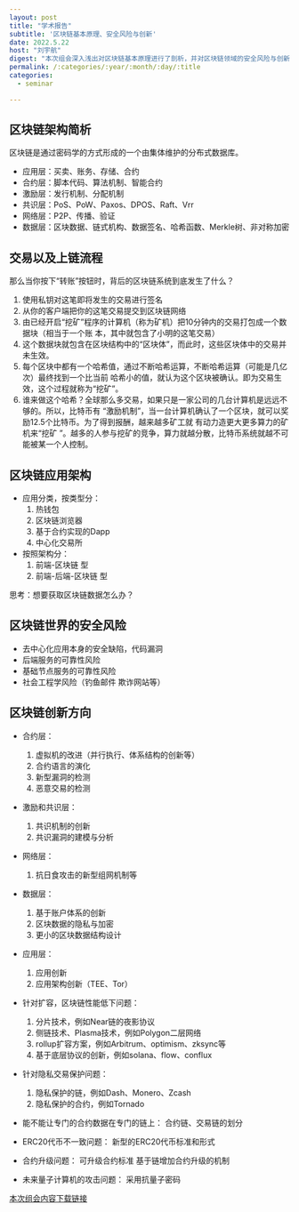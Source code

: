 ```yaml
---
layout: post
title: "学术报告"
subtitle: '区块链基本原理、安全风险与创新'
date: 2022.5.22
host: "刘宇航"
digest: "本次组会深入浅出对区块链基本原理进行了剖析，并对区块链领域的安全风险与创新进行介绍与分享。"
permalink: /:categories/:year/:month/:day/:title
categories:
  - seminar

---
```


## 区块链架构简析
区块链是通过密码学的方式形成的一个由集体维护的分布式数据库。
+ 应用层：买卖、账务、存储、合约
+ 合约层：脚本代码、算法机制、智能合约
+ 激励层：发行机制、分配机制
+ 共识层：PoS、PoW、Paxos、DPOS、Raft、Vrr
+ 网络层：P2P、传播、验证
+ 数据层：区块数据、链式机构、数据签名、哈希函数、Merkle树、非对称加密


## 交易以及上链流程
那么当你按下“转账”按钮时，背后的区块链系统到底发生了什么？
  1. 使用私钥对这笔即将发生的交易进行签名
  2. 从你的客户端把你的这笔交易提交到区块链网络
  3. 由已经开启“挖矿”程序的计算机（称为矿机）把10分钟内的交易打包成一个数据块（相当于一个账 本，其中就包含了小明的这笔交易）
  4. 这个数据块就包含在区块结构中的“区块体”，而此时，这些区块体中的交易并未生效。
  5. 每个区块中都有一个哈希值，通过不断哈希运算，不断哈希运算（可能是几亿次）最终找到一个比当前 哈希小的值，就认为这个区块被确认。即为交易生效，这个过程就称为“挖矿”。
  6. 谁来做这个哈希？全球那么多交易，如果只是一家公司的几台计算机是远远不够的。所以，比特币有 “激励机制”，当一台计算机确认了一个区块，就可以奖励12.5个比特币。为了得到报酬，越来越多矿工就 有动力造更大更多算力的矿机来“挖矿 ”。越多的人参与挖矿的竞争，算力就越分散，比特币系统就越不可  能被某一个人控制。


## 区块链应用架构
+ 应用分类，按类型分：
  1. 热钱包
  2. 区块链浏览器
  3. 基于合约实现的Dapp
  4. 中心化交易所
+ 按照架构分：
  1. 前端-区块链 型
  2. 前端-后端-区块链 型

思考：想要获取区块链数据怎么办？


## 区块链世界的安全风险
+ 去中心化应用本身的安全缺陷，代码漏洞
+ 后端服务的可靠性风险
+ 基础节点服务的可靠性风险
+ 社会工程学风险（钓鱼邮件 欺诈网站等）


## 区块链创新方向
+ 合约层：
  1. 虚拟机的改进（并行执行、体系结构的创新等）
  2. 合约语言的演化
  3. 新型漏洞的检测
  4. 恶意交易的检测

+ 激励和共识层：
  1. 共识机制的创新
  2. 共识漏洞的建模与分析

+ 网络层：
  1. 抗日食攻击的新型组网机制等

+ 数据层：
  1. 基于账户体系的创新
  2. 区块数据的隐私与加密
  3. 更小的区块数据结构设计

+ 应用层：
  1. 应用创新
  2. 应用架构创新（TEE、Tor）

+ 针对扩容，区块链性能低下问题：
  1. 分片技术，例如Near链的夜影协议
  2. 侧链技术、Plasma技术，例如Polygon二层网络
  3. rollup扩容方案，例如Arbitrum、optimism、zksync等
  4. 基于底层协议的创新，例如solana、flow、conflux

+ 针对隐私交易保护问题：
  1. 隐私保护的链，例如Dash、Monero、Zcash
  2. 隐私保护的合约，例如Tornado

+ 能不能让专门的合约数据在专门的链上：
  合约链、交易链的划分

+ ERC20代币不一致问题：
  新型的ERC20代币标准和形式

+ 合约升级问题：
  可升级合约标准
  基于链增加合约升级的机制

+ 未来量子计算机的攻击问题：
  采用抗量子密码



[本次组会内容下载链接](https://github.com/xxycfhb/pku_exploit_files/blob/main/seminar/%E5%8C%BA%E5%9D%97%E9%93%BE%E5%9F%BA%E6%9C%AC%E5%8E%9F%E7%90%86%E3%80%81%E5%AE%89%E5%85%A8%E9%A3%8E%E9%99%A9%E4%B8%8E%E5%88%9B%E6%96%B0.pdf)